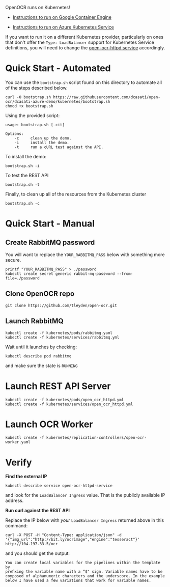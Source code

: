 
OpenOCR runs on Kubernetes!

* [Instructions to run on Google Container Engine](https://github.com/tleyden/open-ocr/wiki/Installation-on-Google-Container-Engine)

* [Instructions to run on Azure Kubernetes Service](https://github.com/tleyden/open-ocr/wiki/Installation-on-Azure-Kubernetes-Service)

If you want to run it on a different Kubernetes provider, particularly on ones that don't offer the `Type: LoadBalancer` support for Kubernetes Service definitions, you will need to change the [open-ocr-httpd service](https://github.com/tleyden/open-ocr/blob/master/kubernetes/services/open_ocr_httpd.yml) accordingly.

# Quick Start - Automated

You can use the `bootstrap.sh` script found on this directory to automate all of the steps described below.

```
curl -O bootstrap.sh https://raw.githubusercontent.com/dcasati/open-ocr/dcasati-azure-demo/kubernetes/bootstrap.sh
chmod +x bootstrap.sh
```

Using the provided script:

```
usage: bootstrap.sh [-cit]

Options:
    -c     clean up the demo.
    -i     install the demo.
    -t     run a cURL test against the API.
```

To install the demo:
```
bootstrap.sh -i
```

To test the REST API

```
bootstrap.sh -t
```

Finally, to clean up all of the resources from the Kubernetes cluster

```
bootstrap.sh -c
```

# Quick Start - Manual

## Create RabbitMQ password

You will want to replace the `YOUR_RABBITMQ_PASS` below with something more secure.

```
printf "YOUR_RABBITMQ_PASS" > ./password
kubectl create secret generic rabbit-mq-password --from-file=./password

```

## Clone OpenOCR repo

```
git clone https://github.com/tleyden/open-ocr.git
```

## Launch RabbitMQ 

```
kubectl create -f kubernetes/pods/rabbitmq.yaml
kubectl create -f kubernetes/services/rabbitmq.yml
```

Wait until it launches by checking:

```
kubectl describe pod rabbitmq
```

and make sure the state is `RUNNING`

# Launch REST API Server

```
kubectl create -f kubernetes/pods/open_ocr_httpd.yml
kubectl create -f kubernetes/services/open_ocr_httpd.yml
```

# Launch OCR Worker

```
kubectl create -f kubernetes/replication-controllers/open-ocr-worker.yaml
```

# Verify

**Find the external IP**

```
kubectl describe service open-ocr-httpd-service
```

and look for the `LoadBalancer Ingress` value.  That is the publicly available IP address.

**Run curl against the REST API**

Replace the IP below with *your* `LoadBalancer Ingress` returned above in this command:

```
curl -X POST -H "Content-Type: application/json" -d '{"img_url":"http://bit.ly/ocrimage","engine":"tesseract"}' http://104.197.33.5/ocr
```

and you should get the output:

```
You can create local variables for the pipelines within the template by
preﬁxing the variable name with a “$" sign. Variable names have to be
composed of alphanumeric characters and the underscore. In the example
below I have used a few variations that work for variable names.
```
